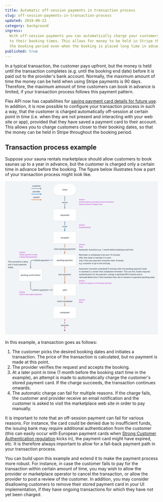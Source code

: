 ```yaml
---
title: Automatic off-session payments in transaction process
slug: off-session-payments-in-transaction-process
updated: 2019-08-22
category: background
ingress:
  With off-session payments you can automatically charge your customers closer
  to their booking times. This allows for money to be held in Stripe throughout
  the booking period even when the booking is placed long time in advance.
published: true
---
```


In a typical transaction, the customer pays upfront, but the money is held until
the transaction completes (e.g. until the booking end date) before it is paid
out to the provider's bank account. Normally, the maximum amount of time the
money can be held when using Stripe payments is 90 days. Therefore, the maximum
amount of time customers can book in advance is limited, if your transaction
process follows this payment pattern.

Flex API now has capabilities for [saving payment card details for future
use](https://www.sharetribe.com/api-reference/#stripe-customer). In addition, it
is now possible to configure your transaction process in such a way, that the
customer is charged automatically off-session at certain point in time (i.e.
when they are not present and interacting with your web site or app), provided
that they have saved a payment card to their account. This allows you to charge
customers closer to their booking dates, so that the money can be held in Stripe
throughout the booking period.

## Transaction process example

Suppose your sauna rentals marketplace should allow customers to book saunas up
to a year in advance, but the customer is charged only a certain time in advance
before the booking. The figure below illustrates how a part of your transaction
process might look like.

![Example transaction process with delayed payment](tx-delayed-payments.png 'Example transaction process with delayed payment')

In this example, a transaction goes as follows:

1. The customer picks the desired booking dates and initiates a transaction. The
   price of the transaction is calculated, but no payment is made at this point.
2. The provider verifies the request and accepts the booking.
3. At a later point in time (1 month before the booking start time in the
   example), an attempt is made to automatically charge the customer's stored
   payment card. If the charge succeeds, the transaction continues onwards.
4. The automatic charge can fail for multiple reasons.  If the charge fails, the
   customer and provider receive an email notification and the customer is asked
   to visit the marketplace web site in order to pay manually.

It is important to note that an off-session payment can fail for various
reasons. For instance, the card could be denied due to insufficient funds, the
issuing bank may require additional authentication from the customer (this can
easily occur with European payment cards when [Strong Customer Authentication
regulation](/background/strong-customer-authentication/) kicks in), the payment
card might have expired, etc. It is therefore always important to allow for a
fall-back payment path in your transaction process.

You can build upon this example and extend it to make the payment process more
robust. For instance, in case the customer fails to pay for the transaction
within certain amount of time, you may wish to allow the provider or marketplace
operator to cancel the transaction, or allow the provider to post a review of
the customer. In addition, you may consider disallowing customers to remove
their stored payment card in your UI implementation, if they have ongoing
transactions for which they have not yet been charged.
